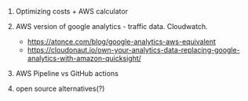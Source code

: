 1) Optimizing costs + AWS calculator
2) AWS version of google analytics - traffic data. Cloudwatch.
	- https://atonce.com/blog/google-analytics-aws-equivalent
	- https://cloudonaut.io/own-your-analytics-data-replacing-google-analytics-with-amazon-quicksight/
	 
3) AWS Pipeline vs GitHub actions
4) open source alternatives(?)
